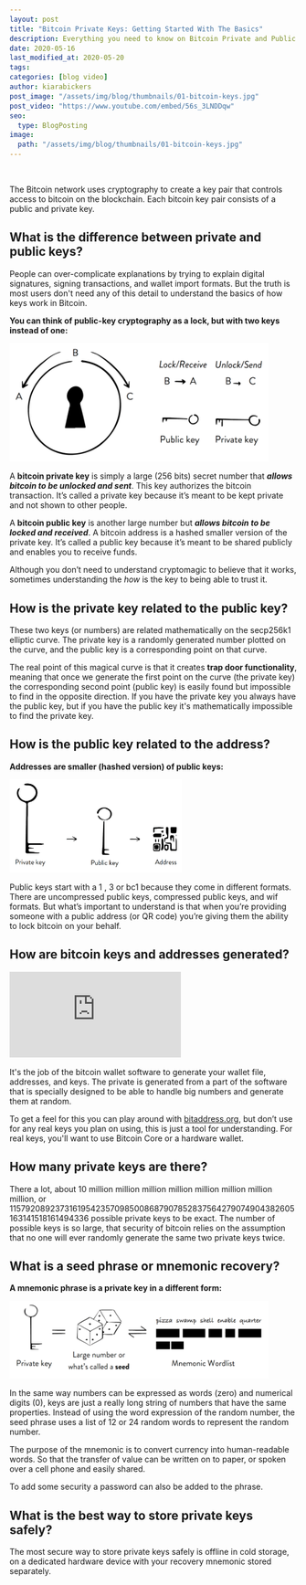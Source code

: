 ```yaml
---
layout: post
title: "Bitcoin Private Keys: Getting Started With The Basics"
description: Everything you need to know on Bitcoin Private and Public Keys. Learn about Bitcoin Private Keys and Bitcoin Public Keys, their differences and how they are each used.
date: 2020-05-16
last_modified_at: 2020-05-20
tags:
categories: [blog video]
author: kiarabickers
post_image: "/assets/img/blog/thumbnails/01-bitcoin-keys.jpg"
post_video: "https://www.youtube.com/embed/56s_3LNDDqw"
seo:
  type: BlogPosting
image:
  path: "/assets/img/blog/thumbnails/01-bitcoin-keys.jpg"
---
```


<br>

The Bitcoin network uses cryptography to create a key pair that controls access to bitcoin on the blockchain. Each bitcoin key pair consists of a public and private key.

## What is the difference between private and public keys?

People can over-complicate explanations by trying to explain digital signatures, signing transactions, and wallet import formats. But the truth is most users don't need any of this detail to understand the basics of how keys work in Bitcoin.

**You can think of public-key cryptography as a lock, but with two keys instead of one:**

<img src="/assets/img/blog/01-bitcoin-keys/bitcoin-privatekey-publickey-lock.png" alt="bitcoin private key public key bitcoin clarity" class="center" width="90%">

A **bitcoin private key** is simply a large (256 bits) secret number that ***allows bitcoin to be unlocked and sent***. This key authorizes the bitcoin transaction. It’s called a private key because it’s meant to be kept private and not shown to other people.

A **bitcoin public key** is another large number but ***allows bitcoin to be locked and received***. A bitcoin address is a hashed smaller version of the private key. It’s called a public key because it’s meant to be shared publicly and enables you to receive funds.

Although you don’t need to understand cryptomagic to believe that it works, sometimes understanding the *how* is the key to being able to trust it.

## How is the private key related to the public key?

These two keys (or numbers) are related mathematically on the secp256k1 elliptic curve. The private key is a randomly generated number plotted on the curve, and the public key is a corresponding point on that curve.

The real point of this magical curve is that it creates **trap door functionality**, meaning that once we generate the first point on the curve (the private key) the corresponding second point (public key) is easily found but impossible to find in the opposite direction. If you have the private key you always have the public key, but if you have the public key it's mathematically impossible to find the private key.

## How is the public key related to the address?

**Addresses are smaller (hashed version) of public keys:**

<img src="/assets/img/blog/01-bitcoin-keys/bitcoin-privatekey-publickey-address.png" alt="bitcoin address public key bitcoin clarity" class="center" width="60%">

Public keys start with a 1 , 3 or bc1 because they come in different formats. There are uncompressed public keys, compressed public keys, and wif formats. But what’s important to understand is that when you’re providing someone with a public address (or QR code) you’re giving them the ability to lock bitcoin on your behalf.

## How are bitcoin keys and addresses generated?

<div class='embed-container'>
	<iframe src='https://www.youtube.com/embed//QR1HZYod7Vs' frameborder='0' allowfullscreen></iframe>
</div>

It's the job of the bitcoin wallet software to generate your wallet file, addresses, and keys. The private is generated from a part of the software that is specially designed to be able to handle big numbers and generate them at random.

To get a feel for this you can play around with [bitaddress.org](https://www.bitaddress.org/bitaddress.org-v3.3.0-SHA256-dec17c07685e1870960903d8f58090475b25af946fe95a734f88408cef4aa194.html), but don’t use for any real keys you plan on using, this is just a tool for understanding. For real keys, you'll want to use Bitcoin Core or a hardware wallet.

## How many private keys are there?

There a lot, about 10 million million million million million million million million, or 115792089237316195423570985008687907852837564279074904382605163141518161494336 possible private keys to be exact. The number of possible keys is so large, that security of bitcoin relies on the assumption that no one will ever randomly generate the same two private keys twice.

## What is a seed phrase or mnemonic recovery?

**A mnemonic phrase is a private key in a different form:**

<img src="/assets/img/blog/01-bitcoin-keys/bitcoin-privatekey-generation-mnemonic-recovery.png" alt="bitcoin mnemonic recovery phrase bitcoin clarity" class="center" width="90%">

In the same way numbers can be expressed as words (zero) and numerical digits (0), keys are just a really long string of numbers that have the same properties. Instead of using the word expression of the random number, the seed phrase uses a list of 12 or 24 random words to represent the random number.

The purpose of the mnemonic is to convert currency into human-readable words. So that the transfer of value can be written on to paper, or spoken over a cell phone and easily shared.

To add some security a password can also be added to the phrase.

## What is the best way to store private keys safely?

The most secure way to store private keys safely is offline in cold storage, on a dedicated hardware device with your recovery mnemonic stored separately.
